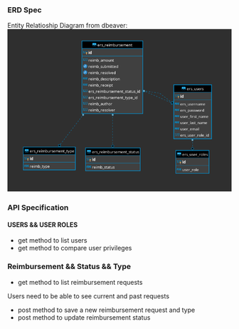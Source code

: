 ### ERD Spec
Entity Relatioship Diagram from dbeaver:
![alt text](https://github.com/200427-Revature-Training/milton_reyes_p1/blob/master/sql_tables/ERD.png "Entity Relatioship Diagram")

### API Specification
#### USERS && USER ROLES
+ get method to list users
+ get method to compare user privileges
### Reimbursement && Status && Type
+ get method to list reimbursement requests

 Users need to be able to see current and past requests
+ post method to save a new reimbursement request and type
+ post method to update reimbursement status
